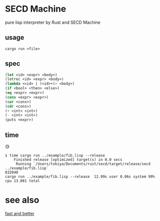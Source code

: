 # SECD Machine
pure lisp interpreter by Rust and SECD Machine

## usage
```
cargo run <file>
```

## spec
```lisp
(let <id> <expr> <body>)
(letrec <id> <expr> <body>)
(lambda <<id> | (<id>+)> <body>)
(if <bool> <then> <else>)
(eq <expr> <expr>)
(cons <expr> <expr>)
(car <cons>)
(cdr <cons>)
(+ <int> <int>)
(- <int> <int>)
(puts <expr>)
```

## time
😓

```
❯ time cargo run ../example/fib.lisp --release
    Finished release [optimized] target(s) in 0.0 secs
     Running `/Users/tokiya/Documents/rust/secd/target/release/secd ../example/fib.lisp`
832040
cargo run ../example/fib.lisp --release  12.99s user 0.06s system 99% cpu 13.081 total
```

# see also
[fast and better](https://github.com/KeenS/secd-rs/tree/non-cloning)
